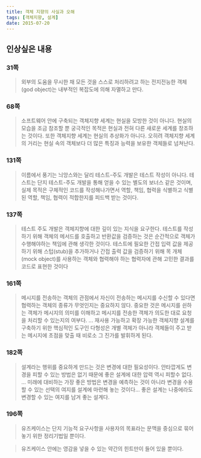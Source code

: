 ```yaml
---
title: 객체 지향의 사실과 오해
tags: [객체지향, 설계]
date: 2015-07-20
---
```


## 인상싶은 내용
### 31쪽
> 외부의 도움을 무시한 채 모든 것을 스스로 처리하려고 하는 전지전능한 객체(god object)는 내부적인 복잡도에 의해 자멸하고 만다.

### 68쪽
> 소프트웨어 안에 구축되는 객체지향 세계는 현실을 모방한 것이 아니다. 현실의 모습을 조금 참조할 뿐 궁극적인 목적은 현실과 전혀 다른 새로운 세계를 창조하는  것이다. 또한 객체지향 세계는 현실의 추상화가 아니다. 오히려 객체지향 세계의 거리는 현실 속의 객체보다 더 많은 특징과 능력을 보유한 객체들로 넘쳐난다.

### 131쪽
> 이름에서 풍기는 늬앙스와는 달리 테스트-주도 개발은 테스트 작성이 아니다. 테스트는 단지 테스트-주도 개발을 통해 얻을 수 있는 별도의 보너스 같은 것이며, 실제 목적은 구체적인 코드를 작성해나가면서 역할, 책임, 협력을 식별하고 식별된 역할, 책임, 협력이 적합한지를 피드백 받는 것이다.

### 137쪽
> 테스트 주도 개발은 객체지향에 대한 깊이 있는 지식을 요구한다. 테스트를 작성하기 위해 객체의 메서드를 호출하고 반환값을 검증하는 것은 순간적으로 객체가 수행해야하는 책임에 관해 생각한 것이다. 테스트에 필요한 간접 입력 값을 제공하기 위해 스텁(stub)을 추가하거나 간접 출력 값을 검증하기 위해 목 개체(mock object)를 사용하는 객체와 협력해야 하는 협력자에 관해 고민한 결과를 코드로 표현한 것이다

### 161쪽
> 메시지를 전송하는 객체의 관점에서 자신이 전송하는 메시지를 수신할 수 있다면 협력하는 객체의 종류가 무엇인지는 중요하지 않다. 중요한 것은 메시지를 쉰하는 객체가 메시지의 의미를 이해하고 메시지를 전송한 객체가 의도한 대로 요청을 처리할 수 있는지의 여부다.
...
> 재사용 가능하고 확장 가능한 객체지향 설계를 구축하기 위한 핵심적인 도구인 다형성은 개별 객체가 아니라 객체들이 주고 받는 메시지에 초점을 맞출 때 비로소 그 진가를 발휘하게 된다.

### 182쪽
> 설계라는 행위를 중요하게 만드는 것은 변경에 대한 필요성이다. 안타깝게도 변경을 피할 수 있는 방법은 없기 때문에 좋은 설계에 대한 압력 역시 피할수 없다.
...
> 미래에 대비하는 가장 좋은 방법은 변경을 예측하는 것이 아니라 변경을 수용할 수 있는 선택의 여지를 설계에 마련해 놓는 것이다... 좋은 설계는 나중에라도 변경할 수 있는 여지를 남겨 좋는 설계다.

### 196쪽
> 유즈케이스는 단지 기능적 요구사항을 사용자의 목표라는 문맥을 중심으로 묶어 놓기 위한 정리기법일 뿐이다.

> 유즈케이스 안에는 영감을 넣을 수 있는 약간의 힌트만이 들어 있을 뿐이다.

